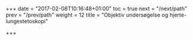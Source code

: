 +++
date = "2017-02-08T10:16:48+01:00"
toc = true
next = "/next/path"
prev = "/prev/path"
weight = 12
title = "Objektiv undersøgelse og hjerte-lungestetoskopi"

+++
